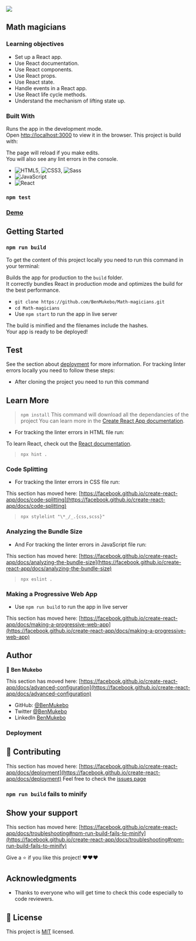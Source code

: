 
![](https://img.shields.io/badge/Microverse-blueviolet)

## Math magicians

### Learning objectives

- Set up a React app.
- Use React documentation.
- Use React components.
- Use React props.
- Use React state.
- Handle events in a React app.
- Use React life cycle methods.
- Understand the mechanism of lifting state up.

### Built With

Runs the app in the development mode.\
Open [http://localhost:3000](http://localhost:3000) to view it in the browser.
This project is build with:

The page will reload if you make edits.\
You will also see any lint errors in the console.
- ![HTML5](https://img.shields.io/badge/-HTML5-000000?style=flat&logo=html5&logoColor=ffffff&labelColor=E34F26), ![CSS3](https://img.shields.io/badge/-CSS3-000000?style=flat&logo=css3&logoColor=ffffff&labelColor=1572B6), ![Sass](https://img.shields.io/badge/-Sass-000000?style=flat&logo=sass&logoColor=ffffff&labelColor=%23CC6699)
- ![JavaScript](https://img.shields.io/badge/-JavaScript-000000?style=flat&logo=javascript)
- ![React](https://img.shields.io/badge/-React-000000?style=flat&logo=react)

### `npm test`
### [Demo]()

## Getting Started

### `npm run build`
To get the content of this project locally you need to run this command in your terminal:

Builds the app for production to the `build` folder.\
It correctly bundles React in production mode and optimizes the build for the best performance.
- `git clone https://github.com/BenMukebo/Math-magicians.git`
- `cd Math-magicians`
- Use `npm start` to run the app in live server

The build is minified and the filenames include the hashes.\
Your app is ready to be deployed!
## Test

See the section about [deployment](https://facebook.github.io/create-react-app/docs/deployment) for more information.
For tracking linter errors locally you need to follow these steps:

- After cloning the project you need to run this command

## Learn More
  > `npm install`
  > This command will download all the dependancies of the project
You can learn more in the [Create React App documentation](https://facebook.github.io/create-react-app/docs/getting-started).
- For tracking the linter errors in HTML file run:

To learn React, check out the [React documentation](https://reactjs.org/).
  > `npx hint .`
### Code Splitting
- For tracking the linter errors in CSS file run:

This section has moved here: [https://facebook.github.io/create-react-app/docs/code-splitting](https://facebook.github.io/create-react-app/docs/code-splitting)
  > `npx stylelint "\*_/_.{css,scss}"`
### Analyzing the Bundle Size
- And For tracking the linter errors in JavaScript file run:

This section has moved here: [https://facebook.github.io/create-react-app/docs/analyzing-the-bundle-size](https://facebook.github.io/create-react-app/docs/analyzing-the-bundle-size)
  > `npx eslint .`
### Making a Progressive Web App
- Use `npm run build` to run the app in live server

This section has moved here: [https://facebook.github.io/create-react-app/docs/making-a-progressive-web-app](https://facebook.github.io/create-react-app/docs/making-a-progressive-web-app)
## Author


👤 **Ben Mukebo**

This section has moved here: [https://facebook.github.io/create-react-app/docs/advanced-configuration](https://facebook.github.io/create-react-app/docs/advanced-configuration)


- GitHub: [@BenMukebo](https://github.com/BenMukebo)
- Twitter [@BenMukebo](https://twitter.com/BenMukebo)
- LinkedIn [BenMukebo](https://www.linkedin.com/in/kasongo-mukebo-ben-591720205/)

### Deployment
## :handshake: Contributing

This section has moved here: [https://facebook.github.io/create-react-app/docs/deployment](https://facebook.github.io/create-react-app/docs/deployment)
Feel free to check the [issues page](https://github.com/BenMukebo/Math-magicians/issues)

### `npm run build` fails to minify
## Show your support

This section has moved here: [https://facebook.github.io/create-react-app/docs/troubleshooting#npm-run-build-fails-to-minify](https://facebook.github.io/create-react-app/docs/troubleshooting#npm-run-build-fails-to-minify)

Give a :star: if you like this project! ❤️❤️❤️

## Acknowledgments

- Thanks to everyone who will get time to check this code especially to code reviewers.

## 📝 License

This project is [MIT](https://github.com/microverseinc/readme-template/blob/master/MIT.md) licensed.